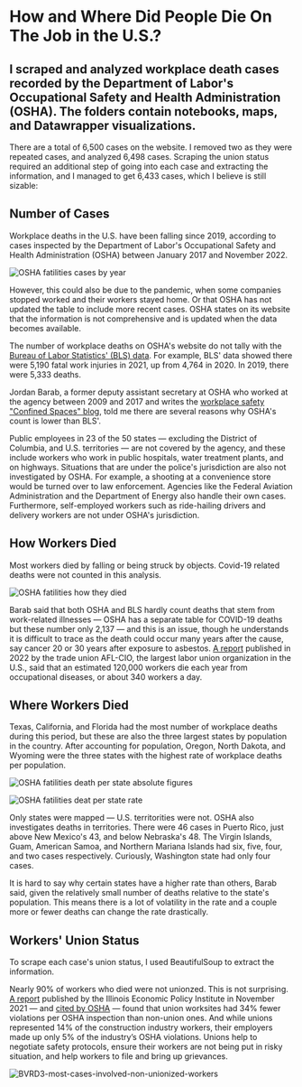 # How and Where Did People Die On The Job in the U.S.?
I scraped and analyzed workplace death cases recorded by the Department of Labor's Occupational Safety and Health Administration (OSHA). The folders contain notebooks, maps, and Datawrapper visualizations. 
---------
There are a total of 6,500 cases on the website. I removed two as they were repeated
cases, and analyzed 6,498 cases. Scraping the union status required an additional step of
going into each case and extracting the information, and I managed to get 6,433 cases, which I believe is still sizable:

## Number of Cases 

Workplace deaths in the U.S. have been falling since 2019, according to cases inspected by
the Department of Labor's Occupational Safety and Health Administration (OSHA)
between January 2017 and November 2022.

![OSHA fatilities cases by year](https://user-images.githubusercontent.com/116761949/211128514-9a095ba3-deee-4d43-ae56-fd25be4c1e56.png)

However, this could also be due to the pandemic, when some companies stopped worked and their
workers stayed home. Or that OSHA has not updated the table to include more recent cases. OSHA 
states on its website that the information is not comprehensive and is updated when the data becomes available.

The number of workplace deaths on OSHA's website do not tally with the [Bureau
of Labor Statistics' (BLS) data](https://www.bls.gov/news.release/cfoi.htm). For example, BLS' data showed there were 5,190 fatal work injuries in 2021, up from 4,764 in 2020. In 2019, there were 5,333 deaths.

Jordan Barab, a former deputy assistant secretary at OSHA who worked at the agency between 2009 and 2017 and writes the [workplace safety "Confined Spaces" blog](https://jordanbarab.com/confinedspace/), told me there are several reasons why OSHA's count is lower than BLS'.

Public employees in 23 of the 50 states — excluding the District of Columbia, and U.S. territories — are not covered by the agency, and these include workers who work in public hospitals, water treatment plants, and on highways.
Situations that are under the police's jurisdiction are also not investigated by OSHA. For example, a shooting
at a convenience store would be turned over to law enforcement. Agencies like the Federal Aviation Administration and the Department of Energy also handle their own cases.
Furthermore, self-employed workers such as ride-hailing drivers and delivery workers are not under OSHA's jurisdiction. </p>
    
## How Workers Died 

Most workers died by falling or being struck by objects. Covid-19 related deaths were not counted in this analysis.

![OSHA fatilities how they died](https://user-images.githubusercontent.com/116761949/211128525-6b6a6063-bc6c-4b37-a3f4-f49a488e7459.png)

Barab said that both OSHA and BLS hardly count deaths that stem from work-related illnesses — OSHA has a separate 
table for COVID-19 deaths but these number only 2,137 — and this is an issue, though he understands it is difficult to trace
as the death could occur many years after the cause, say cancer 20 or 30 years after exposure to asbestos. 
[A report](https://aflcio.org/reports/death-job-toll-neglect-2022#:~:text=4%2C764%20workers%20were%20killed%20on,the%20job%20than%20all%20workers.) published in 2022 by the trade union AFL-CIO, the largest labor union organization in the U.S., said that an estimated 120,000 workers 
die each year from occupational diseases, or about 340 workers a day. 

## Where Workers Died

Texas, California, and Florida had the most number of workplace deaths during this period,
but these are also the three largest states by population in the country. After accounting
for population, Oregon, North Dakota, and Wyoming were the three states with the highest rate
of workplace deaths per population. 


![OSHA fatilities death per state absolute figures](https://user-images.githubusercontent.com/116761949/211128472-3c923c91-bc7b-4f0a-bd54-5d13597e6971.png)


![OSHA fatilities deat per state rate](https://user-images.githubusercontent.com/116761949/211128439-5ae8f038-350f-45d4-8a78-e476a16c4c0a.png)

Only states were mapped — U.S. territorities were not. OSHA also investigates deaths in territories. 
There were 46 cases in Puerto Rico, just above New  Mexico's 43, and below Nebraska's 48. 
The Virgin Islands, Guam, American Samoa, and Northern Mariana Islands had six, five, four, and two cases respectively. Curiously, Washington state had only four cases.

It is hard to say why certain states have a higher rate than others, Barab said, given the relatively
small number of deaths relative to the state's population. This means there is a lot of volatility in the rate and a couple more or
fewer deaths can change the rate drastically. 

## Workers' Union Status

To scrape each case's union status, I used BeautifulSoup to extract the information.

Nearly 90% of workers who died were not unionzed. This is not surprising. [A report](https://illinoisepi.files.wordpress.com/2021/11/ilepi-pmcr-unions-and-construction-health-and-safety-final.pdf) published by the Illinois Economic Policy Institute in November 2021 — and [cited by OSHA](https://blog.dol.gov/2022/05/11/the-connection-between-unions-and-worker-safety) —
found that union worksites had 34% fewer violations per OSHA inspection 
than non-union ones. And while unions represented 14% of the construction industry workers, 
their employers made up only 5% of the industry’s OSHA violations. Unions help to negotiate
safety protocols, ensure their workers are not being put in risky situation, and help workers to
file and bring up grievances. 


![BVRD3-most-cases-involved-non-unionized-workers](https://user-images.githubusercontent.com/116761949/211128577-4399988a-8ae8-4d3b-8689-0c8c63139a72.png)
